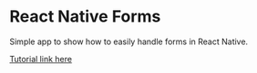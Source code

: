 # React Native Forms

Simple app to show how to easily handle forms in React Native.

[Tutorial link here](https://medium.com/@Exced_/handling-forms-in-react-native-e20176d6e01b)